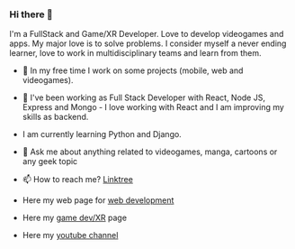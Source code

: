 ### Hi there 👋

I'm a FullStack and Game/XR Developer. Love to develop videogames and apps. My major love is to solve problems.
I consider myself a never ending learner, love to work in multidisciplinary teams and learn from them.
- 🔭 In my free time I work on some projects (mobile, web and videogames).

- 🌱 I've been working as Full Stack Developer with React, Node JS, Express and Mongo - I love working with React and I am improving my skills as backend.
- I am currently learning Python and Django.
- 💬 Ask me about anything related to videogames, manga, cartoons or any geek topic
- 📫 How to reach me? [Linktree](https://linktr.ee/aldhairvera)

- Here my web page for [web development](https://aldhairvera-portfolio.netlify.app/)
- Here my [game dev/XR](https://burningal15.github.io/AldhairVera_Portfolio/) page
- Here my [youtube channel](https://www.youtube.com/channel/UCdcgOD_SQ9Pm1CyAC58-aZA)
<!--
**BurningAl15/BurningAl15** is a ✨ _special_ ✨ repository because its `README.md` (this file) appears on your GitHub profile.

<img src="https://i.imgur.com/ybNQAkq.png" width="533" height="300"/>
<img src="https://i.imgur.com/Xd8sMdn.png" width="533" height="300"/>
<img src="https://i.imgur.com/ArUXuIC.png" width="533" height="300"/>

Here are some ideas to get you started:

- 🔭 I’m currently working on ...
- 🌱 I’m currently learning ...
- 👯 I’m looking to collaborate on ...
- 🤔 I’m looking for help with ...
- 💬 Ask me about ...
- 📫 How to reach me: ...
- 😄 Pronouns: ...
- ⚡ Fun fact: ...
-->
